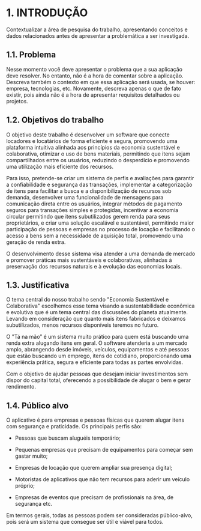 # 1. INTRODUÇÃO

Contextualizar a área de pesquisa do trabalho, apresentando conceitos e dados relacionados antes de apresentar a problemática a ser investigada.

## 1.1. Problema

Nesse momento você deve apresentar o problema que a sua aplicação deve resolver. No entanto, não é a hora de comentar sobre a aplicação. 
Descreva também o contexto em que essa aplicação será usada, se houver: empresa, tecnologias, etc. Novamente, descreva apenas o que de fato existir, pois ainda não é a hora de apresentar requisitos detalhados ou projetos.

## 1.2. Objetivos do trabalho

O objetivo deste trabalho é desenvolver um software que conecte locadores e locatários de forma eficiente e segura, promovendo uma plataforma intuitiva alinhada aos princípios da economia sustentável e colaborativa, otimizar o uso de bens materiais, permitindo que itens sejam compartilhados entre os usuários, reduzindo o desperdício e promovendo uma utilização mais eficiente dos recursos.  

Para isso, pretende-se criar um sistema de perfis e avaliações para garantir a confiabilidade e segurança das transações, implementar a categorização de itens para facilitar a busca e a disponibilização de recursos sob demanda, desenvolver uma funcionalidade de mensagens para comunicação direta entre os usuários, integrar métodos de pagamento seguros para transações simples e protegidas, incentivar a economia circular permitindo que itens subutilizados gerem renda para seus proprietários, e criar uma solução escalável e sustentável, permitindo maior participação de pessoas e empresas no processo de locação e facilitando o acesso a bens sem a necessidade de aquisição total, promovendo uma geração de renda extra.  

O desenvolvimento desse sistema visa atender a uma demanda de mercado e promover práticas mais sustentáveis e colaborativas, alinhadas à preservação dos recursos naturais e à evolução das economias locais.

## 1.3. Justificativa

O tema central do nosso trabalho sendo "Economia Sustentável e Colaborativa" escolhemos esse tema visando a sustentabilidade econômica e evolutiva que é um tema central das discussões do planeta atualmente. Levando em consideração que quanto mais itens fabricados e deixamos subutilizados, menos recursos disponíveis teremos no futuro.  

O "Tá na mão” é um sistema muito prático para quem está buscando uma renda extra alugando itens em geral. O software atenderia a um mercado amplo, abrangendo desde imóveis, veículos, equipamentos e até pessoas que estão buscando um emprego, itens do cotidiano, proporcionando uma experiência prática, segura e eficiente para todas as partes envolvidas.  

Com o objetivo de ajudar pessoas que desejam iniciar investimentos sem dispor do capital total, oferecendo a possibilidade de alugar o bem e gerar rendimento. 

## 1.4. Público alvo

O aplicativo é para empresas e pessoas físicas que querem alugar itens com segurança e praticidade. Os principais perfis são: 

- Pessoas que buscam aluguéis temporário; 

- Pequenas empresas que precisam de equipamentos para começar sem gastar muito; 

- Empresas de locação que querem ampliar sua presença digital; 

- Motoristas de aplicativos que não tem recursos para aderir um veículo próprio; 

- Empresas de eventos que precisam de profissionais na área, de segurança etc. 

 Em termos gerais, todas as pessoas podem ser consideradas público-alvo, pois será um sistema que consegue ser útil e viável para todos.
